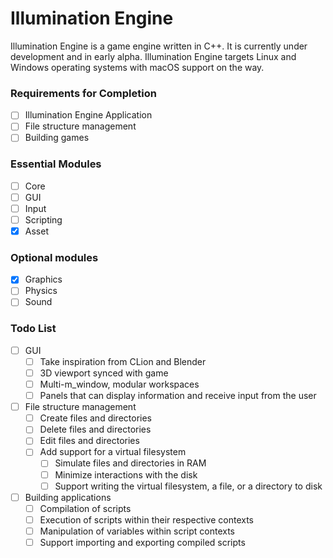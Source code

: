 # Illumination Engine

Illumination Engine is a game engine written in C++. It is currently under development and in early alpha. Illumination Engine targets Linux and Windows operating systems with macOS support on the way.   

### Requirements for Completion

- [ ] Illumination Engine Application
- [ ] File structure management
- [ ] Building games

### Essential Modules

- [ ] Core
- [ ] GUI
- [ ] Input
- [ ] Scripting
- [x] Asset

### Optional modules

- [x] Graphics
- [ ] Physics
- [ ] Sound

### Todo List

- [ ] GUI
    - [ ] Take inspiration from CLion and Blender
    - [ ] 3D viewport synced with game
    - [ ] Multi-m_window, modular workspaces
    - [ ] Panels that can display information and receive input from the user
- [ ] File structure management
    - [ ] Create files and directories
    - [ ] Delete files and directories
    - [ ] Edit files and directories
    - [ ] Add support for a virtual filesystem
        - [ ] Simulate files and directories in RAM
        - [ ] Minimize interactions with the disk
        - [ ] Support writing the virtual filesystem, a file, or a directory to disk
- [ ] Building applications
    - [ ] Compilation of scripts
    - [ ] Execution of scripts within their respective contexts
    - [ ] Manipulation of variables within script contexts
    - [ ] Support importing and exporting compiled scripts
